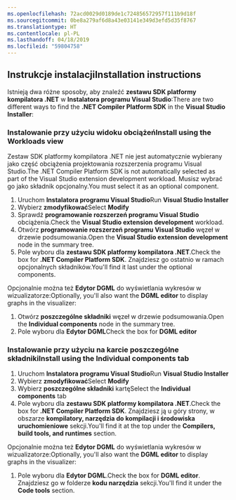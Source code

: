 ```yaml
---
ms.openlocfilehash: 72acd0029d0189de1c724856572957f111b9d18f
ms.sourcegitcommit: 0be8a279af6d8a43e03141e349d3efd5d35f8767
ms.translationtype: HT
ms.contentlocale: pl-PL
ms.lasthandoff: 04/18/2019
ms.locfileid: "59804758"
---
```

## <a name="installation-instructions"></a><span data-ttu-id="61d55-101">Instrukcje instalacji</span><span class="sxs-lookup"><span data-stu-id="61d55-101">Installation instructions</span></span> 

<span data-ttu-id="61d55-102">Istnieją dwa różne sposoby, aby znaleźć **zestawu SDK platformy kompilatora .NET** w **Instalatora programu Visual Studio**:</span><span class="sxs-lookup"><span data-stu-id="61d55-102">There are two different ways to find the **.NET Compiler Platform SDK** in the **Visual Studio Installer**:</span></span>

### <a name="install-using-the-workloads-view"></a><span data-ttu-id="61d55-103">Instalowanie przy użyciu widoku obciążeń</span><span class="sxs-lookup"><span data-stu-id="61d55-103">Install using the Workloads view</span></span>

<span data-ttu-id="61d55-104">Zestaw SDK platformy kompilatora .NET nie jest automatycznie wybierany jako część obciążenia projektowania rozszerzenia programu Visual Studio.</span><span class="sxs-lookup"><span data-stu-id="61d55-104">The .NET Compiler Platform SDK is not automatically selected as part of the Visual Studio extension development workload.</span></span> <span data-ttu-id="61d55-105">Musisz wybrać go jako składnik opcjonalny.</span><span class="sxs-lookup"><span data-stu-id="61d55-105">You must select it as an optional component.</span></span>

1. <span data-ttu-id="61d55-106">Uruchom **Instalatora programu Visual Studio**</span><span class="sxs-lookup"><span data-stu-id="61d55-106">Run **Visual Studio Installer**</span></span> 
1. <span data-ttu-id="61d55-107">Wybierz **zmodyfikować**</span><span class="sxs-lookup"><span data-stu-id="61d55-107">Select **Modify**</span></span> 
1. <span data-ttu-id="61d55-108">Sprawdź **programowanie rozszerzeń programu Visual Studio** obciążenia.</span><span class="sxs-lookup"><span data-stu-id="61d55-108">Check the **Visual Studio extension development** workload.</span></span>
1. <span data-ttu-id="61d55-109">Otwórz **programowanie rozszerzeń programu Visual Studio** węzeł w drzewie podsumowania.</span><span class="sxs-lookup"><span data-stu-id="61d55-109">Open the **Visual Studio extension development** node in the summary tree.</span></span>
1. <span data-ttu-id="61d55-110">Pole wyboru dla **zestawu SDK platformy kompilatora .NET**.</span><span class="sxs-lookup"><span data-stu-id="61d55-110">Check the box for **.NET Compiler Platform SDK**.</span></span> <span data-ttu-id="61d55-111">Znajdziesz go ostatnio w ramach opcjonalnych składników.</span><span class="sxs-lookup"><span data-stu-id="61d55-111">You'll find it last under the optional components.</span></span>

<span data-ttu-id="61d55-112">Opcjonalnie można też **Edytor DGML** do wyświetlania wykresów w wizualizatorze:</span><span class="sxs-lookup"><span data-stu-id="61d55-112">Optionally, you'll also want the **DGML editor** to display graphs in the visualizer:</span></span>

1. <span data-ttu-id="61d55-113">Otwórz **poszczególne składniki** węzeł w drzewie podsumowania.</span><span class="sxs-lookup"><span data-stu-id="61d55-113">Open the **Individual components** node in the summary tree.</span></span>
1. <span data-ttu-id="61d55-114">Pole wyboru dla **Edytor DGML**</span><span class="sxs-lookup"><span data-stu-id="61d55-114">Check the box for **DGML editor**</span></span>

### <a name="install-using-the-individual-components-tab"></a><span data-ttu-id="61d55-115">Instalowanie przy użyciu na karcie poszczególne składniki</span><span class="sxs-lookup"><span data-stu-id="61d55-115">Install using the Individual components tab</span></span>

1. <span data-ttu-id="61d55-116">Uruchom **Instalatora programu Visual Studio**</span><span class="sxs-lookup"><span data-stu-id="61d55-116">Run **Visual Studio Installer**</span></span> 
1. <span data-ttu-id="61d55-117">Wybierz **zmodyfikować**</span><span class="sxs-lookup"><span data-stu-id="61d55-117">Select **Modify**</span></span> 
1. <span data-ttu-id="61d55-118">Wybierz **poszczególne składniki** kartę</span><span class="sxs-lookup"><span data-stu-id="61d55-118">Select the **Individual components** tab</span></span> 
1. <span data-ttu-id="61d55-119">Pole wyboru dla **zestawu SDK platformy kompilatora .NET**.</span><span class="sxs-lookup"><span data-stu-id="61d55-119">Check the box for **.NET Compiler Platform SDK**.</span></span> <span data-ttu-id="61d55-120">Znajdziesz ją u góry strony, w obszarze **kompilatory, narzędzia do kompilacji i środowiska uruchomieniowe** sekcji.</span><span class="sxs-lookup"><span data-stu-id="61d55-120">You'll find it at the top under the **Compilers, build tools, and runtimes** section.</span></span>

<span data-ttu-id="61d55-121">Opcjonalnie można też **Edytor DGML** do wyświetlania wykresów w wizualizatorze:</span><span class="sxs-lookup"><span data-stu-id="61d55-121">Optionally, you'll also want the **DGML editor** to display graphs in the visualizer:</span></span>

1. <span data-ttu-id="61d55-122">Pole wyboru dla **Edytor DGML**.</span><span class="sxs-lookup"><span data-stu-id="61d55-122">Check the box for **DGML editor**.</span></span> <span data-ttu-id="61d55-123">Znajdziesz go w folderze **kodu narzędzia** sekcji.</span><span class="sxs-lookup"><span data-stu-id="61d55-123">You'll find it under the **Code tools** section.</span></span>
